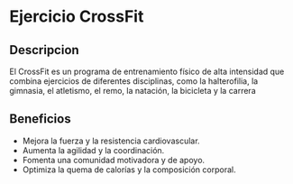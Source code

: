 # Ejercicio CrossFit
## Descripcion
El CrossFit es un programa de entrenamiento físico de alta intensidad que combina ejercicios de diferentes disciplinas, como la halterofilia, la gimnasia, el atletismo, el remo, la natación, la bicicleta y la carrera
## Beneficios
- Mejora la fuerza y la resistencia cardiovascular.
- Aumenta la agilidad y la coordinación.
- Fomenta una comunidad motivadora y de apoyo.
- Optimiza la quema de calorías y la composición corporal.
